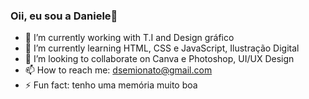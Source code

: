 ### Oii, eu sou a Daniele👋





- 🔭 I’m currently working with T.I and Design gráfico
- 🌱 I’m currently learning HTML, CSS e JavaScript, Ilustração Digital
- 👯 I’m looking to collaborate on Canva e Photoshop, UI/UX Design
- 📫 How to reach me: dsemionato@gmail.com
- ⚡ Fun fact: tenho uma memória muito boa

